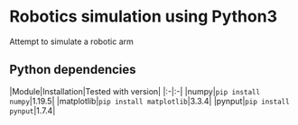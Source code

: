 # Robotics simulation using Python3
Attempt to simulate a robotic arm

## Python dependencies
|Module|Installation|Tested with version|
|:-|:-|
|numpy|`pip install numpy`|1.19.5|
|matplotlib|`pip install matplotlib`|3.3.4|
|pynput|`pip install pynput`|1.7.4|
